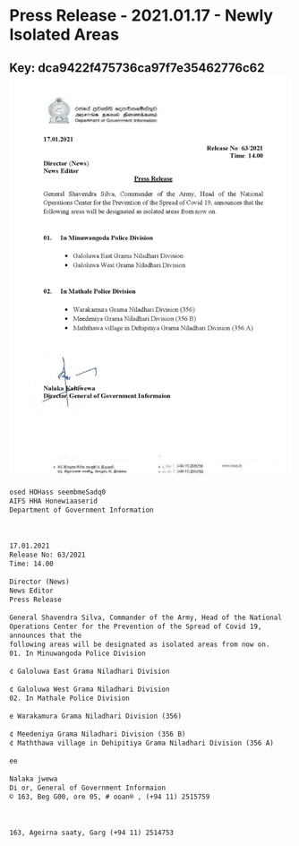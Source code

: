 # Press Release - 2021.01.17 - Newly Isolated Areas 
Key: dca9422f475736ca97f7e35462776c62 
![img](img/dca9422f475736ca97f7e35462776c62.jpg)
---
```
osed HOHass seembmeSadq0
AIFS HHA Honewiaaserid
Department of Government Information

 

17.01.2021
Release No: 63/2021
Time: 14.00

Director (News)
News Editor
Press Release

General Shavendra Silva, Commander of the Army, Head of the National
Operations Center for the Prevention of the Spread of Covid 19, announces that the
following areas will be designated as isolated areas from now on.
01. In Minuwangoda Police Division

¢ Galoluwa East Grama Niladhari Division

¢ Galoluwa West Grama Niladhari Division
02. In Mathale Police Division

e Warakamura Grama Niladhari Division (356)

¢ Meedeniya Grama Niladhari Division (356 B)
¢ Maththawa village in Dehipitiya Grama Niladhari Division (356 A)

ee

Nalaka jwewa
Di or, General of Government Informaion
© 163, Beg G00, ore 05, # ooan® , (+94 11) 2515759

 

163, Ageirna saaty, Garg (+94 11) 2514753

 

```

